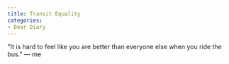 ```yaml
---
title: Transit Equality
categories:
- Dear Diary
---
```


"It is hard to feel like you are better than everyone else when you ride the bus." — me
